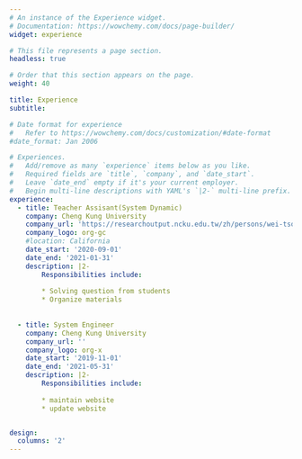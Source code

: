 ```yaml
---
# An instance of the Experience widget.
# Documentation: https://wowchemy.com/docs/page-builder/
widget: experience

# This file represents a page section.
headless: true

# Order that this section appears on the page.
weight: 40

title: Experience
subtitle:

# Date format for experience
#   Refer to https://wowchemy.com/docs/customization/#date-format
#date_format: Jan 2006

# Experiences.
#   Add/remove as many `experience` items below as you like.
#   Required fields are `title`, `company`, and `date_start`.
#   Leave `date_end` empty if it's your current employer.
#   Begin multi-line descriptions with YAML's `|2-` multi-line prefix.
experience:
  - title: Teacher Assisant(System Dynamic)
    company: Cheng Kung University
    company_url: 'https://researchoutput.ncku.edu.tw/zh/persons/wei-tsong-wang'
    company_logo: org-gc
    #location: California
    date_start: '2020-09-01'
    date_end: '2021-01-31'
    description: |2-
        Responsibilities include:
        
        * Solving question from students 
        * Organize materials
      
        
  - title: System Engineer
    company: Cheng Kung University
    company_url: ''
    company_logo: org-x
    date_start: '2019-11-01'
    date_end: '2021-05-31'
    description: |2-
        Responsibilities include:
        
        * maintain website
        * update website


design:
  columns: '2'
---
```

